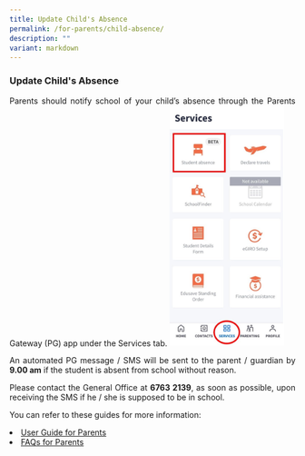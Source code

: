 ```yaml
---
title: Update Child's Absence
permalink: /for-parents/child-absence/
description: ""
variant: markdown
---
```

<p></p><h3><b>Update Child's Absence</b></h3>
<p style="text-align:justify">Parents should notify school of your child’s absence through the Parents Gateway (PG) app under the Services tab.
<img style="width:40%" src="/images/Child_Absence.jpg">	
</p><p style="text-align:justify">An automated PG message / SMS will be sent to the parent / guardian by <b>9.00 am</b> if the student is absent from school without reason.
</p><p style="text-align:justify">Please contact the General Office at <b>6763 2139</b>, as soon as possible, upon receiving the SMS if he / she is supposed to be in school.</p>
<p></p><p style="text-align:justify">You can refer to these guides for more information:</p>
<li><a href="/files/Parent_User_Guide_PG_Mobile_App__Notify_absence_.pdf" target="_blank" rel="noopener noreferrer">User Guide for Parents</a></li>
<li><a href="/files/FAQs_for_Parents__Notify_absence_.pdf" target="_blank" rel="noopener noreferrer">FAQs for Parents</a></li>